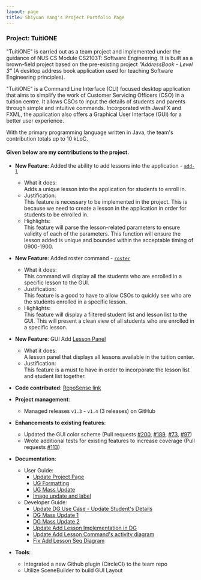 ```yaml
---
layout: page
title: Shiyuan Yang's Project Portfolio Page
---
```


### Project: TuitiONE

"TuitiONE" is carried out as a team project and implemented under the guidance of NUS CS Module CS2103T: Software Engineering. It is built as a brown-field project based on the pre-existing project _"AddressBook - Level 3"_ (A desktop address book application used for teaching Software Engineering principles).

"TuitiONE" is a Command Line Interface (CLI) focused desktop application that aims to simplify the work of Customer Servicing Officers (CSO) in a tuition centre. It allows CSOs to input the details of students and parents through simple and intuitive commands. Incorporated with JavaFX and FXML, the application also offers a Graphical User Interface (GUI) for a better user experience.

With the primary programming language written in Java, the team's contribution totals up to 10 kLoC.

#### Given below are my contributions to the project.

* **New Feature**: Added the ability to add lessons into the application - [`add-l`](https://github.com/AY2122S1-CS2103T-F13-4/tp/pull/89)
  * What it does:<br> Adds a unique lesson into the application for students to enroll in.
  * Justification:<br> This feature is necessary to be implemented in the project. This is because we need to create a lesson in the application in order for students to be enrolled in.
  * Highlights:<br>This feature will parse the lesson-related parameters to ensure validity of each of the parameters. This function will ensure the lesson added is unique and bounded within the acceptable timing of 0900-1900.

* **New Feature**: Added roster command - [`roster`](https://github.com/AY2122S1-CS2103T-F13-4/tp/pull/179)
  * What it does:<br> This command will display all the students who are enrolled in a specific lesson to the GUI.
  * Justification:<br> This feature is a good to have to allow CSOs to quickly see who are the students enrolled in a specific lesson.
  * Highlights:<br>This feature will display a filtered student list and lesson list to the GUI. This will present a clean view of all students who are enrolled in a specific lesson.

* **New Feature**: GUI Add [Lesson Panel](https://github.com/AY2122S1-CS2103T-F13-4/tp/pull/97)
  * What it does:<br>A lesson panel that displays all lessons available in the tuition center.
  * Justification:<br>This feature is a must to have in order to incorporate the lesson list and student list together.

* **Code contributed**: [RepoSense link](https://nus-cs2103-ay2122s1.github.io/tp-dashboard/#breakdown=true&search=timothyoung97)

* **Project management**:
  * Managed releases `v1.3` - `v1.4` (3 releases) on GitHub

* **Enhancements to existing features**:
  * Updated the GUI color scheme (Pull requests [\#200](https://github.com/AY2122S1-CS2103T-F13-4/tp/pull/200), [\#189](https://github.com/AY2122S1-CS2103T-F13-4/tp/pull/189), [\#73](https://github.com/AY2122S1-CS2103T-F13-4/tp/pull/73), [\#97](https://github.com/AY2122S1-CS2103T-F13-4/tp/pull/97))
  * Wrote additional tests for existing features to increase coverage (Pull requests [\#113](https://github.com/AY2122S1-CS2103T-F13-4/tp/pull/113))

* **Documentation**:
  * User Guide:
    * [Update Project Page](https://github.com/AY2122S1-CS2103T-F13-4/tp/pull/26)
    * [UG Formatting](https://github.com/AY2122S1-CS2103T-F13-4/tp/pull/91)
    * [UG Mass Update](https://github.com/AY2122S1-CS2103T-F13-4/tp/pull/154)
    * [Image update and label](https://github.com/AY2122S1-CS2103T-F13-4/tp/pull/226)
  * Developer Guide:
    * [Update DG Use Case - Update Student's Details](https://github.com/AY2122S1-CS2103T-F13-4/tp/pull/43)
    * [DG Mass Update 1](https://github.com/AY2122S1-CS2103T-F13-4/tp/pull/160)
    * [DG Mass Update 2](https://github.com/AY2122S1-CS2103T-F13-4/tp/pull/162)
    * [Update Add Lesson Implementation in DG](https://github.com/AY2122S1-CS2103T-F13-4/tp/pull/165)
    * [Update Add Lesson Command's activity diagram](https://github.com/AY2122S1-CS2103T-F13-4/tp/pull/171)
    * [Fix Add Lesson Seq Diagram](https://github.com/AY2122S1-CS2103T-F13-4/tp/pull/176)

* **Tools**:
  * Integrated a new Github plugin (CircleCI) to the team repo
  * Utilize SceneBuilder to build GUI Layout
